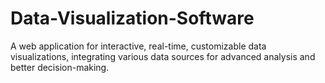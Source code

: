 # Data-Visualization-Software
A web application for interactive, real-time, customizable data visualizations, integrating various data sources for advanced analysis and better decision-making.
